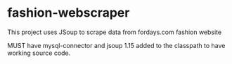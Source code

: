 # fashion-webscraper
This project uses JSoup to scrape data from fordays.com fashion website

MUST have mysql-connector and jsoup 1.15 added to the classpath to have working source code. 
